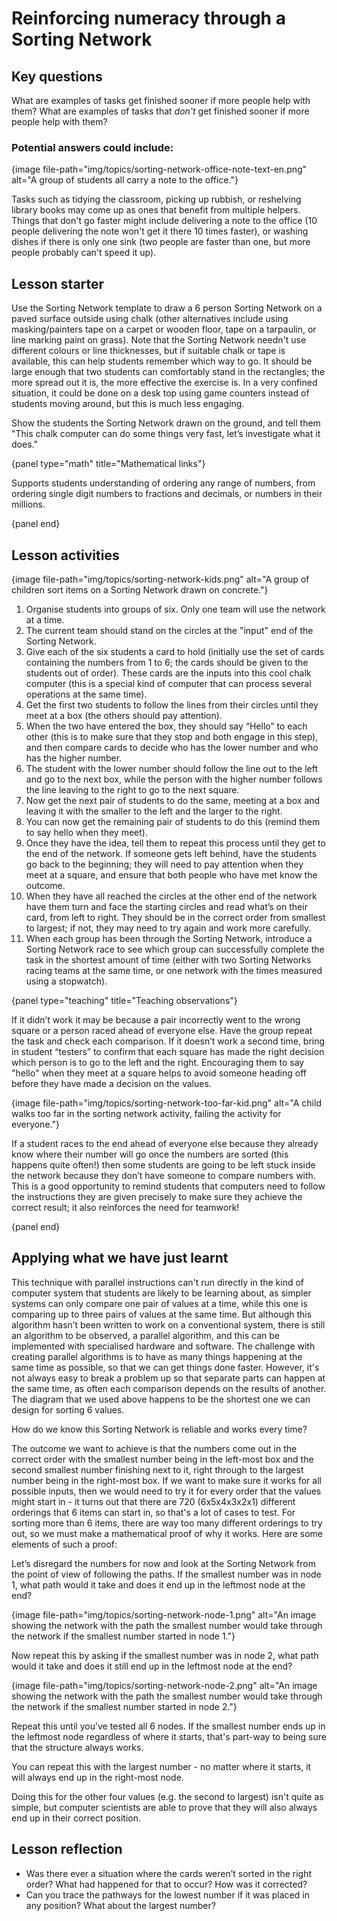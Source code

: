 # Reinforcing numeracy through a Sorting Network

## Key questions

What are examples of tasks get finished sooner if more people help with them? What are examples of tasks that *don't* get finished sooner if more people help with them?

### Potential answers could include:

{image file-path="img/topics/sorting-network-office-note-text-en.png" alt="A group of students all carry a note to the office."}

Tasks such as tidying the classroom, picking up rubbish, or reshelving library books may come up as ones that benefit from multiple helpers. Things that don't go faster might include delivering a note to the office (10 people delivering the note won't get it there 10 times faster), or washing dishes if there is only one sink (two people are faster than one, but more people probably can't speed it up).

## Lesson starter

Use the Sorting Network template to draw a 6 person Sorting Network on a paved surface outside using chalk (other alternatives include using masking/painters tape on a carpet or wooden floor, tape on a tarpaulin, or line marking paint on grass). Note that the Sorting Network needn't use different colours or line thicknesses, but if suitable chalk or tape is available, this can help students remember which way to go. It should be large enough that two students can comfortably stand in the rectangles; the more spread out it is, the more effective the exercise is. In a very confined situation, it could be done on a desk top using game counters instead of students moving around, but this is much less engaging.

Show the students the Sorting Network drawn on the ground, and tell them "This chalk computer can do some things very fast, let’s investigate what it does."

{panel type="math" title="Mathematical links"}

Supports students understanding of ordering any range of numbers, from ordering single digit numbers to fractions and decimals, or numbers in their millions.

{panel end}

## Lesson activities

{image file-path="img/topics/sorting-network-kids.png" alt="A group of children sort items on a Sorting Network drawn on concrete."}

1. Organise students into groups of six. Only one team will use the network at a time.
2. The current team should stand on the circles at the "input" end of the Sorting Network.
3. Give each of the six students a card to hold (initially use the set of cards containing the numbers from 1 to 6; the cards should be given to the students out of order). These cards are the inputs into this cool chalk computer (this is a special kind of computer that can process several operations at the same time).
4. Get the first two students to follow the lines from their circles until they meet at a box (the others should pay attention).
5. When the two have entered the box, they should say “Hello” to each other (this is to make sure that they stop and both engage in this step), and then compare cards to decide who has the lower number and who has the higher number.
6. The student with the lower number should follow the line out to the left and go to the next box, while the person with the higher number follows the line leaving to the right to go to the next square.
7. Now get the next pair of students to do the same, meeting at a box and leaving it with the smaller to the left and the larger to the right.
8. You can now get the remaining pair of students to do this (remind them to say hello when they meet).
9. Once they have the idea, tell them to repeat this process until they get to the end of the network. If someone gets left behind, have the students go back to the beginning; they will need to pay attention when they meet at a square, and ensure that both people who have met know the outcome.
10. When they have all reached the circles at the other end of the network have them turn and face the starting circles and read what’s on their card, from left to right. They should be in the correct order from smallest to largest; if not, they may need to try again and work more carefully.
11. When each group has been through the Sorting Network, introduce a Sorting Network race to see which group can successfully complete the task in the shortest amount of time (either with two Sorting Networks racing teams at the same time, or one network with the times measured using a stopwatch).

{panel type="teaching" title="Teaching observations"}

If it didn’t work it may be because a pair incorrectly went to the wrong square or a person raced ahead of everyone else. Have the group repeat the task and check each comparison. If it doesn’t work a second time, bring in student “testers” to confirm that each square has made the right decision which person is to go to the left and the right. Encouraging them to say "hello" when they meet at a square helps to avoid someone heading off before they have made a decision on the values.

{image file-path="img/topics/sorting-network-too-far-kid.png" alt="A child walks too far in the sorting network activity, failing the activity for everyone."}

If a student races to the end ahead of everyone else because they already know where their number will go once the numbers are sorted (this happens quite often!) then some students are going to be left stuck inside the network because they don’t have someone to compare numbers with. This is a good opportunity to remind students that computers need to follow the instructions they are given precisely to make sure they achieve the correct result; it also reinforces the need for teamwork!

{panel end}

## Applying what we have just learnt

This technique with parallel instructions can't run directly in the kind of computer system that students are likely to be learning about, as simpler systems can only compare one pair of values at a time, while this one is comparing up to three pairs of values at the same time. But although this algorithm hasn’t been written to work on a conventional system, there is still an algorithm to be observed, a parallel algorithm, and this can be implemented with specialised hardware and software. The challenge with creating parallel algorithms is to have as many things happening at the same time as possible, so that we can get things done faster. However, it's not always easy to break a problem up so that separate parts can happen at the same time, as often each comparison depends on the results of another. The diagram that we used above happens to be the shortest one we can design for sorting 6 values.

How do we know this Sorting Network is reliable and works every time?

The outcome we want to achieve is that the numbers come out in the correct order with the smallest number being in the left-most box and the second smallest number finishing next to it, right through to the largest number being in the right-most box. If we want to make sure it works for all possible inputs, then we would need to try it for every order that the values might start in - it turns out that there are 720 (6x5x4x3x2x1) different orderings that 6 items can start in, so that's a lot of cases to test. For sorting more than 6 items, there are way too many different orderings to try out, so we must make a mathematical proof of why it works. Here are some elements of such a proof:

Let’s disregard the numbers for now and look at the Sorting Network from the point of view of following the paths. If the smallest number was in node 1, what path would it take and does it end up in the leftmost node at the end?

{image file-path="img/topics/sorting-network-node-1.png" alt="An image showing the network with the path the smallest number would take through the network if the smallest number started in node 1."}

Now repeat this by asking if the smallest number was in node 2, what path would it take and does it still end up in the leftmost node at the end?

{image file-path="img/topics/sorting-network-node-2.png" alt="An image showing the network with the path the smallest number would take through the network if the smallest number started in node 2."}

Repeat this until you’ve tested all 6 nodes. If the smallest number ends up in the leftmost node regardless of where it starts, that's part-way to being sure that the structure always works.

You can repeat this with the largest number - no matter where it starts, it will always end up in the right-most node.

Doing this for the other four values (e.g. the second to largest) isn't quite as simple, but computer scientists are able to prove that they will also always end up in their correct position.

## Lesson reflection

- Was there ever a situation where the cards weren’t sorted in the right order? What had happened for that to occur? How was it corrected?
- Can you trace the pathways for the lowest number if it was placed in any position? What about the largest number?